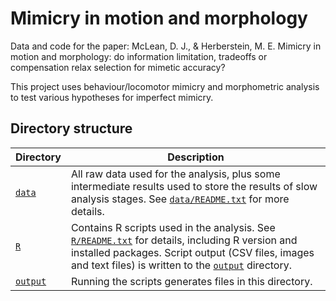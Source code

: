 #  Mimicry in motion and morphology

Data and code for the paper:
  McLean, D. J., & Herberstein, M. E. Mimicry in motion and morphology: do information limitation, tradeoffs or compensation relax selection for mimetic accuracy? 
  
  
  This project uses behaviour/locomotor mimicry and morphometric analysis to test various hypotheses for imperfect mimicry.


## Directory structure

| Directory | Description |
| ------ | ----------- |
| [`data`](data) | All raw data used for the analysis, plus some intermediate results used to store the results of slow analysis stages. See [`data/README.txt`](data/README.txt) for more details. |
| [`R`](R) | Contains R scripts used in the analysis. See [`R/README.txt`](R/README.txt) for details, including R version and installed packages. Script output (CSV files, images and text files) is written to the [`output`](output) directory. |
| [`output`](output) | Running the scripts generates files in this directory. | 